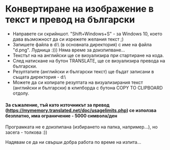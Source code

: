 # Конвертиране на изображение в текст и превод на български

- Направете си скрийншот. "Shift+Windows+S" - за Windows 10, което дава възможност да си изрежете желания текст ;)
- Запишете файла в d:\ (в основната директория) с име на файла "d.png". Лудница :))) Няма време за доизпипване...
- Текстът на на английски ще се визуализира при стартиране на кода.
- След натискане на бутон TRANSLATE, ще се визуализира превода на български.
- Резултатите (английски и български текст) ще бъдат записани в същата директория - d:\
- Можете да си копирате резултата на визуализирания текст (английски и български) в клипборда с бутона COPY TO CLIPBOARD отдолу.

#### За съжаление, тъй като източникът за превод (https://mymemory.translated.net/doc/usagelimits.php) се използва безплатно, има ограничение - 5000 символа/ден

Програмката не е доизпипана (избирането на папка, например...), но засега - толкова :))

Надявам се да ни свърши добра работа по време на изпита...
